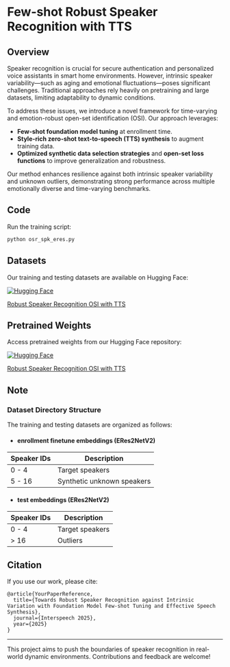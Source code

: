 # Few-shot Robust Speaker Recognition with TTS

## Overview

Speaker recognition is crucial for secure authentication and personalized voice assistants in smart home environments. However, intrinsic speaker variability—such as aging and emotional fluctuations—poses significant challenges. Traditional approaches rely heavily on pretraining and large datasets, limiting adaptability to dynamic conditions.

To address these issues, we introduce a novel framework for time-varying and emotion-robust open-set identification (OSI). Our approach leverages:

- **Few-shot foundation model tuning** at enrollment time.
- **Style-rich zero-shot text-to-speech (TTS) synthesis** to augment training data.
- **Optimized synthetic data selection strategies** and **open-set loss functions** to improve generalization and robustness.

Our method enhances resilience against both intrinsic speaker variability and unknown outliers, demonstrating strong performance across multiple emotionally diverse and time-varying benchmarks.

## Code

Run the training script:

```bash
python osr_spk_eres.py
```

## Datasets

Our training and testing datasets are available on Hugging Face:

[![Hugging Face](https://huggingface.co/front/assets/huggingface_logo-noborder.svg)](https://huggingface.co/datasets/zhiyongchen/robust_speaker_recognition_OSI_with_TTS)

[Robust Speaker Recognition OSI with TTS](https://huggingface.co/datasets/zhiyongchen/robust_speaker_recognition_OSI_with_TTS)

## Pretrained Weights

Access pretrained weights from our Hugging Face repository:

[![Hugging Face](https://huggingface.co/front/assets/huggingface_logo-noborder.svg)](https://huggingface.co/datasets/zhiyongchen/robust_speaker_recognition_OSI_with_TTS)

[Robust Speaker Recognition OSI with TTS](https://huggingface.co/datasets/zhiyongchen/robust_speaker_recognition_OSI_with_TTS)

## Note

### Dataset Directory Structure

The training and testing datasets are organized as follows:

- #### enrollment finetune embeddings (ERes2NetV2)

| Speaker IDs | Description                |
|-------------|----------------------------|
| 0 - 4       | Target speakers            |
| 5 - 16      | Synthetic unknown speakers |

- #### test embeddings (ERes2NetV2)

| Speaker IDs | Description       |
|-------------|-------------------|
| 0 - 4       | Target speakers   |
| > 16        | Outliers          |



## Citation

If you use our work, please cite:

```
@article{YourPaperReference,
  title={Towards Robust Speaker Recognition against Intrinsic Variation with Foundation Model Few-shot Tuning and Effective Speech Synthesis},
  journal={Interspeech 2025},
  year={2025}
}
```

---

This project aims to push the boundaries of speaker recognition in real-world dynamic environments. Contributions and feedback are welcome!
